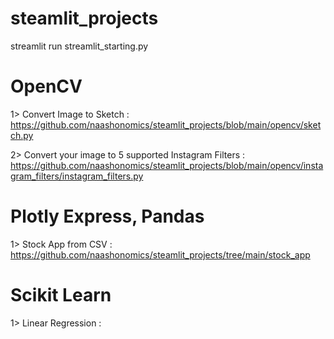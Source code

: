 # steamlit_projects

streamlit run streamlit_starting.py 

#  OpenCV 

1> Convert Image to Sketch : https://github.com/naashonomics/steamlit_projects/blob/main/opencv/sketch.py 

2> Convert your image to 5 supported Instagram Filters : https://github.com/naashonomics/steamlit_projects/blob/main/opencv/instagram_filters/instagram_filters.py 

# Plotly Express, Pandas 

1> Stock App from CSV : https://github.com/naashonomics/steamlit_projects/tree/main/stock_app 

# Scikit Learn 

1> Linear Regression : 
